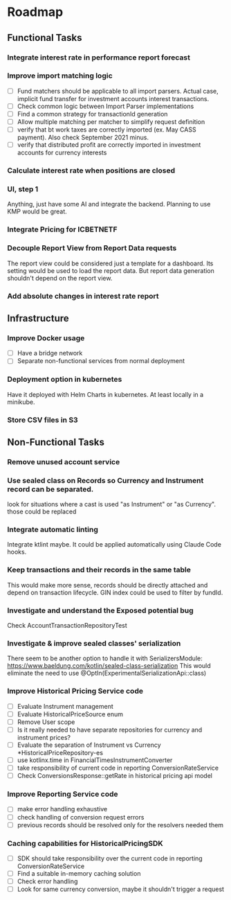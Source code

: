 # Roadmap

## Functional Tasks

### Integrate interest rate in performance report forecast

### Improve import matching logic

- [ ] Fund matchers should be applicable to all import parsers. Actual case, implicit fund transfer for investment
  accounts interest transactions.
- [ ] Check common logic between Import Parser implementations
- [ ] Find a common strategy for transactionId generation
- [ ] Allow multiple matching per matcher to simplify request definition
- [ ] verify that bt work taxes are correctly imported (ex. May CASS payment). Also check September 2021 minus.
- [ ] verify that distributed profit are correctly imported in investment accounts for currency interests

### Calculate interest rate when positions are closed

### UI, step 1

Anything, just have some AI and integrate the backend. Planning to use KMP would be great.

### Integrate Pricing for ICBETNETF

### Decouple Report View from Report Data requests

The report view could be considered just a template for a dashboard. Its setting would be used to load the report data.
But report data generation shouldn't depend on the report view.

### Add absolute changes in interest rate report

## Infrastructure

### Improve Docker usage

- [ ] Have a bridge network
- [ ] Separate non-functional services from normal deployment

### Deployment option in kubernetes

Have it deployed with Helm Charts in kubernetes. At least locally in a minikube.

### Store CSV files in S3

## Non-Functional Tasks

### Remove unused account service

### Use sealed class on Records so Currency and Instrument record can be separated.

look for situations where a cast is used "as Instrument" or "as Currency". those could be replaced

### Integrate automatic linting

Integrate ktlint maybe. It could be applied automatically using Claude Code hooks.

### Keep transactions and their records in the same table

This would make more sense, records should be directly attached and depend on transaction lifecycle.
GIN index could be used to filter by fundId.

### Investigate and understand the Exposed potential bug

Check AccountTransactionRepositoryTest

### Investigate & improve sealed classes' serialization

There seem to be another option to handle it with
SerializersModule: https://www.baeldung.com/kotlin/sealed-class-serialization
This would eliminate the need to use @OptIn(ExperimentalSerializationApi::class)

### Improve Historical Pricing Service code

- [ ] Evaluate Instrument management
- [ ] Evaluate HistoricalPriceSource enum
- [ ] Remove User scope
- [ ] Is it really needed to have separate repositories for currency and instrument prices?
- [ ] Evaluate the separation of Instrument vs Currency *HistoricalPriceRepository-es
- [ ] use kotlinx.time in FinancialTimesInstrumentConverter
- [ ] take responsibility of current code in reporting ConversionRateService
- [ ] Check ConversionsResponse::getRate in historical pricing api model

### Improve Reporting Service code

- [ ] make error handling exhaustive
- [ ] check handling of conversion request errors
- [ ] previous records should be resolved only for the resolvers needed them

### Caching capabilities for HistoricalPricingSDK

- [ ] SDK should take responsibility over the current code in reporting ConversionRateService
- [ ] Find a suitable in-memory caching solution
- [ ] Check error handling
- [ ] Look for same currency conversion, maybe it shouldn't trigger a request
